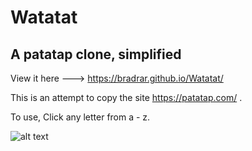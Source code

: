 # Watatat

## A patatap clone, simplified 

View it here ---> https://bradrar.github.io/Watatat/


This is an attempt to copy the site https://patatap.com/ .

To use, Click any letter from a - z.

![alt text](https://i.imgur.com/OI0KCUj.png "Watatat Website")

